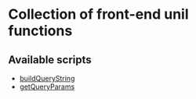 # Collection of front-end unil functions

## Available scripts
- [buildQueryString](packages/buildQueryString/README.md)
- [getQueryParams](packages/getQueryParams/README.md)